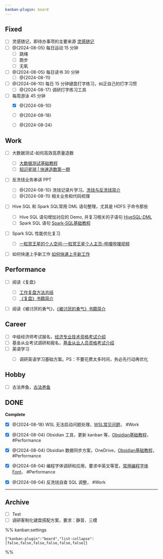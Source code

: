 ```yaml
---
kanban-plugin: board
---
```


## Fixed

- [ ] 灵感随记，即待办事项的主要来源
	[灵感随记](灵感随记.md)
- [ ] @{2024-08-05} 每日运动 15 分钟
	- [ ] 跳绳
	- [ ] 跑步
	- [ ] 无氧
- [ ] @{2024-08-05} 每日读书 30 分钟
	- [ ] @{2024-08-11}
- [ ] @{2024-08-10} 每日 15 分钟键盘打字练习，纠正自己的打字习惯
	- [ ] @{2024-08-17} 调研打字练习工具
- [ ] 每周游泳 45 分钟
	- [x] @{2024-08-10}
	- [ ] @{2024-08-18} 
	- [ ] @{2024-08-24}


## Work

- [ ] 大数据测试-如何高效高质量造数
	- [ ] [大数据测试基础教程](work/methodology/Data-Engineering/Data-Testing/大数据测试基础教程.md)
	- [ ] [知识星球 | 快速造数第一期](https://wx.zsxq.com/dweb2/index/topic_detail/8855455822484222)
- [ ] 反洗钱业务串讲 PPT
	- [ ] @{2024-08-10} 洗钱记录片学习。[洗钱与反洗钱简介](learning/subjects/Finance/Bank/洗钱与反洗钱简介.md)
	- [ ] @{2024-08-11} 相关业务和代码梳理
- [ ] Hive SQL 和 Spark SQL常用 DML 语句整理，尤其是 HDFS 子命令那些
	- [ ] Hive SQL 语句增加对应的 Demo, 并复习相关的子语句 [HiveSQL-DML](work/component/Big-Data/Apache-Hive/Hive-SQL/HiveSQL-DML.md)
	- [ ] Spark SQL 语句 [Spark-SQL基础教程](work/component/Big-Data/Apache-Spark/API/Spark-SQL基础教程.md)
- [ ] Spark SQL 性能优化复习
	- [ ] [一粒冥王星的个人空间-一粒冥王星个人主页-哔哩哔哩视频](https://space.bilibili.com/93751193)
- [ ] 如何快速上手新工作 [如何快速上手新工作](work/methodology/Common/如何快速上手新工作.md)


## Performance

- [ ] 阅读《复盘》
	- [ ] [工作复盘方法总结](work/methodology/Common/工作复盘方法总结.md)
	- [ ] [《复盘》书籍简介](learning/reading/《复盘》/《复盘》书籍简介.md)
- [ ] 阅读《被讨厌的勇气》，[《被讨厌的勇气》书籍简介](learning/reading/《被讨厌的勇气》/《被讨厌的勇气》书籍简介.md)


## Career

- [ ] 中级经济师考试报名，[经济专业技术资格考试介绍](learning/test/金融/经济专业技术资格考试(经济师资格考试)/经济专业技术资格考试介绍.md)
- [ ] 基金从业考试调研和报名，[基金从业人员资格考试介绍](learning/test/金融/基金从业人员资格考试/基金从业人员资格考试介绍.md)
- [ ] 英语学习
	- [ ] 调研英语学习基础方案。PS：不要花费太多时间，务必先行动再优化


## Hobby

- [ ] 古法养鱼，[古法养鱼](life/hobby/古法养鱼.md)


## DONE

**Complete**
- [x] @{2024-08-18} WSL 无法启动问题处理，[WSL常见问题](learning/subjects/ComputerScience/OperatingSystem/Windows/WSL/WSL常见问题.md)， #Work
- [x] @{2024-08-04} Obsidian 工具，更新 kanban 等，[Obsidian基础教程](learning/tools/Obsidian基础教程.md)， #Performance
- [x] @{2024-08-04} Obsidian 数据同步方案，OneDrive，[Obsidian基础教程](learning/tools/Obsidian基础教程.md)， #Performance
- [x] @{2024-08-04} 编程字体调研和应用，要求中英文等宽，[常用编程字体Font](work/tools/Other/常用编程字体Font.md)， #Performance
- [x] @{2024-08-04} 反洗钱自查 SQL 调整， #Work


***

## Archive

- [ ] Test
- [ ] 调研客制化键盘搭配方案，要求：静音、三模

%% kanban:settings
```
{"kanban-plugin":"board","list-collapse":[false,false,false,false,false,false]}
```
%%